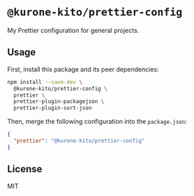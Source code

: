 # `@kurone-kito/prettier-config`

My Prettier configuration for general projects.

## Usage

First, install this package and its peer dependencies:

```sh
npm install --save-dev \
  @kurone-kito/prettier-config \
  prettier \
  prettier-plugin-packagejson \
  prettier-plugin-sort-json
```

Then, merge the following configuration into the `package.json`:

```json
{
  "prettier": "@kurone-kito/prettier-config"
}
```

## License

MIT
